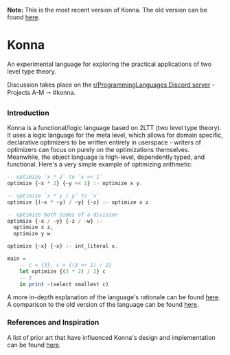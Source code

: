 **Note:** This is the most recent version of Konna. The old version can be found [here](https://github.com/eashanhatti/old_konna).

# Konna

An experimental language for exploring the practical applications of two level type theory.

Discussion takes place on the [r/ProgrammingLanguages Discord server](https://discord.gg/jFZ8JyUNtn) - Projects A-M 🠒 #konna.

### Introduction

Konna is a functional/logic language based on 2LTT (two level type theory). It uses a logic language for the meta level, which allows for domain specific, declarative optimizers to be written entirely in userspace - writers of optimizers can focus on purely on the optimizations themselves. Meanwhile, the object language is high-level, dependently typed, and functional. Here's a very simple example of optimizing arithmetic:
```haskell
-- optimize `x * 2` to `x << 1`
optimize {~x * 2} {~y << 1} :- optimize x y.

-- optimize `x * y / y` to `x`
optimize {(~x * ~y) / ~y} {~z} :- optimize x z.

-- optimize both sides of a division
optimize {~x / ~y} {~z / ~w} :-
  optimize x z,
  optimize y w.

optimize {~x} {~x} :- int_literal x.

main =
    -- c = {3}, c = {(3 << 1) / 2}
    let optimize {(3 * 2) / 2} c
    -- 3
    in print ~(select smallest c)
```

A more in-depth explanation of the language's rationale can be found [here](./in_depth_explanation.md). A comparison to the old version of the language can be found [here](./comparison.md).

### References and Inspiration

A list of prior art that have influenced Konna's design and implementation can be found [here](./references.md).